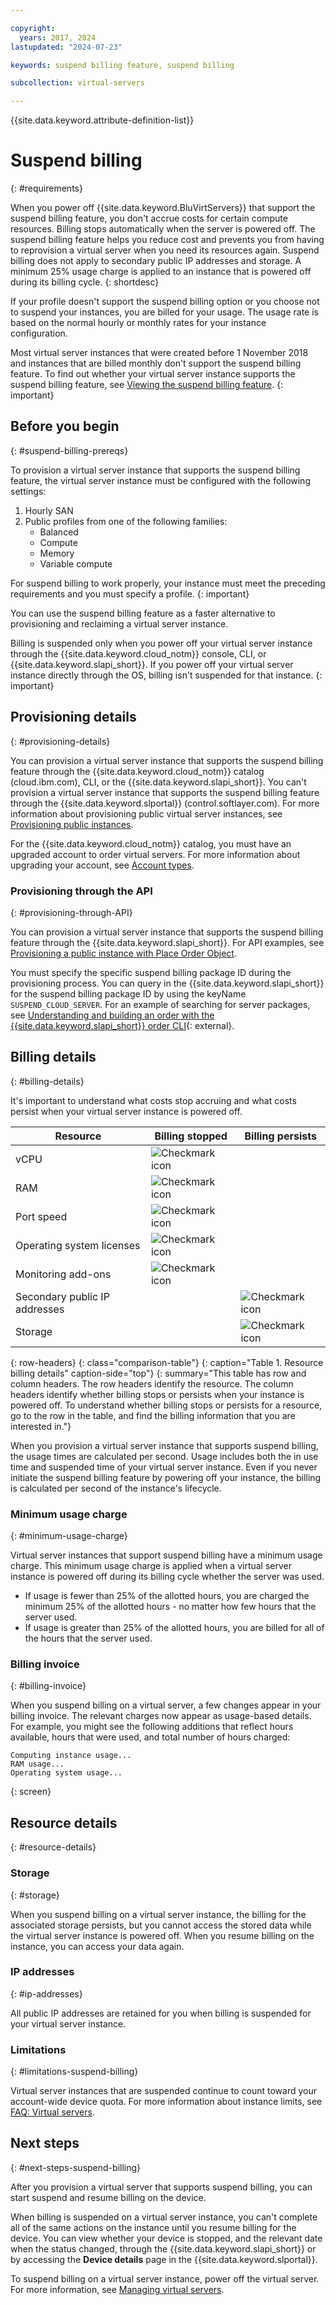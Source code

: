 ```yaml
---

copyright:
  years: 2017, 2024
lastupdated: "2024-07-23"

keywords: suspend billing feature, suspend billing

subcollection: virtual-servers

---
```


{{site.data.keyword.attribute-definition-list}}

# Suspend billing
{: #requirements}

When you power off {{site.data.keyword.BluVirtServers}} that support the suspend billing feature, you don't accrue costs for certain compute resources. Billing stops automatically when the server is powered off. The suspend billing feature helps you reduce cost and prevents you from having to reprovision a virtual server when you need its resources again. Suspend billing does not apply to secondary public IP addresses and storage. A minimum 25% usage charge is applied to an instance that is powered off during its billing cycle.
{: shortdesc}

If your profile doesn't support the suspend billing option or you choose not to suspend your instances, you are billed for your usage. The usage rate is based on the normal hourly or monthly rates for your instance configuration.

Most virtual server instances that were created before 1 November 2018 and instances that are billed monthly don't support the suspend billing feature. To find out whether your virtual server instance supports the suspend billing feature, see [Viewing the suspend billing feature](/docs/virtual-servers?topic=virtual-servers-viewing-suspend-billing-feature).
{: important}

## Before you begin
{: #suspend-billing-prereqs}

To provision a virtual server instance that supports the suspend billing feature, the virtual server instance must be configured with the following settings:

1. Hourly SAN
2. Public profiles from one of the following families:
    * Balanced
    * Compute
    * Memory
    * Variable compute

For suspend billing to work properly, your instance must meet the preceding requirements and you must specify a profile.
{: important}

You can use the suspend billing feature as a faster alternative to provisioning and reclaiming a virtual server instance.

Billing is suspended only when you power off your virtual server instance through the {{site.data.keyword.cloud_notm}} console, CLI, or {{site.data.keyword.slapi_short}}. If you power off your virtual server instance directly through the OS, billing isn't suspended for that instance.
{: important}

## Provisioning details
{: #provisioning-details}

You can provision a virtual server instance that supports the suspend billing feature through the {{site.data.keyword.cloud_notm}} catalog (cloud.ibm.com), CLI, or the {{site.data.keyword.slapi_short}}. You can't provision a virtual server instance that supports the suspend billing feature through the {{site.data.keyword.slportal}} (control.softlayer.com). For more information about provisioning public virtual server instances, see [Provisioning public instances](/docs/virtual-servers?topic=virtual-servers-ordering-vs-public#ordering-vs-public).

For the {{site.data.keyword.cloud_notm}} catalog, you must have an upgraded account to order virtual servers. For more information about upgrading your account, see [Account types](/docs/account?topic=account-accounts).

### Provisioning through the API
{: #provisioning-through-API}

You can provision a virtual server instance that supports the suspend billing feature through the {{site.data.keyword.slapi_short}}. For API examples, see [Provisioning a public instance with Place Order Object](/docs/virtual-servers?topic=virtual-servers-api-rest-public#provisioning-a-public-instance-using-place-order-object).

You must specify the specific suspend billing package ID during the provisioning process. You can query in the {{site.data.keyword.slapi_short}} for the suspend billing package ID by using the keyName `SUSPEND_CLOUD_SERVER`. For an example of searching for server packages, see [Understanding and building an order with the {{site.data.keyword.slapi_short}} order CLI](https://sldn.softlayer.com/article/understanding-ordering/){: external}.

## Billing details
{: #billing-details}

It's important to understand what costs stop accruing and what costs persist when your virtual server instance is powered off.

| Resource                      | Billing stopped   | Billing persists |
| ----------------------------- | ----------------- | ---------------- |
| vCPU                          | ![Checkmark icon](../icons/checkmark-icon.svg) |                  |
| RAM                           | ![Checkmark icon](../icons/checkmark-icon.svg) |                  |
| Port speed                    | ![Checkmark icon](../icons/checkmark-icon.svg) |                  |
| Operating system licenses     | ![Checkmark icon](../icons/checkmark-icon.svg) |                  |
| Monitoring add-ons            | ![Checkmark icon](../icons/checkmark-icon.svg) |                  |
| Secondary public IP addresses |                   | ![Checkmark icon](../icons/checkmark-icon.svg) |
| Storage                       |                   | ![Checkmark icon](../icons/checkmark-icon.svg) |
{: row-headers}
{: class="comparison-table"}
{: caption="Table 1. Resource billing details" caption-side="top"}
{: summary="This table has row and column headers. The row headers identify the resource. The column headers identify whether billing stops or persists when your instance is powered off. To understand whether billing stops or persists for a resource, go to the row in the table, and find the billing information that you are interested in."}

When you provision a virtual server instance that supports suspend billing, the usage times are calculated per second. Usage includes both the in use time and suspended time of your virtual server instance. Even if you never initiate the suspend billing feature by powering off your instance, the billing is calculated per second of the instance's lifecycle.

### Minimum usage charge
{: #minimum-usage-charge}

Virtual server instances that support suspend billing have a minimum usage charge. This minimum usage charge is applied when a virtual server instance is powered off during its billing cycle whether the server was used.

- If usage is fewer than 25% of the allotted hours, you are charged the minimum 25% of the allotted hours - no matter how few hours that the server used.
- If usage is greater than 25% of the allotted hours, you are billed for all of the hours that the server used.

### Billing invoice
{: #billing-invoice}

When you suspend billing on a virtual server, a few changes appear in your billing invoice. The relevant charges now appear as usage-based details. For example, you might see the following additions that reflect hours available, hours that were used, and total number of hours charged:

```text
Computing instance usage...
RAM usage...
Operating system usage...
```
{: screen}

## Resource details
{: #resource-details}

### Storage
{: #storage}

When you suspend billing on a virtual server instance, the billing for the associated storage persists, but you cannot access the stored data while the virtual server instance is powered off. When you resume billing on the instance, you can access your data again.

### IP addresses
{: #ip-addresses}

All public IP addresses are retained for you when billing is suspended for your virtual server instance.

### Limitations
{: #limitations-suspend-billing}

Virtual server instances that are suspended continue to count toward your account-wide device quota. For more information about instance limits, see [FAQ: Virtual servers](/docs/virtual-servers?topic=virtual-servers-faqs-virtual-servers#concurrent).

## Next steps
{: #next-steps-suspend-billing}

After you provision a virtual server that supports suspend billing, you can start suspend and resume billing on the device.

When billing is suspended on a virtual server instance, you can't complete all of the same actions on the instance until you resume billing for the device. You can view whether your device is stopped, and the relevant date when the status changed, through the {{site.data.keyword.slapi_short}} or by accessing the **Device details** page in the {{site.data.keyword.slportal}}.

To suspend billing on a virtual server instance, power off the virtual server. For more information, see [Managing virtual servers](/docs/virtual-servers?topic=virtual-servers-managing-virtual-servers).
